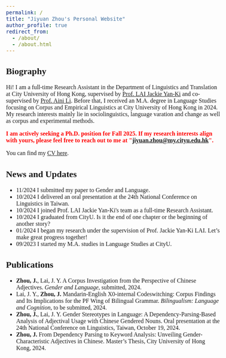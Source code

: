 ```yaml
---
permalink: /
title: "Jiyuan Zhou's Personal Website"
author_profile: true
redirect_from: 
  - /about/
  - /about.html
---
```


<style>
  body {
    font-family: Georgia, serif;
    font-size: 16px;
  }
</style>

## Biography
Hi! I am a full-time Research Assistant in the Department of Linguistics and Translation at City University of Hong Kong, supervised by [Prof. LAI Jackie Yan-Ki](https://sites.google.com/view/jyklai) and co-supervised by [Prof. Aini Li](https://ainili-linguist.github.io/index.html). Before that, I received an M.A. degree in Language Studies focusing on Corpus and Empirical Linguistics at City University of Hong Kong in 2024. My research interests mainly lie in sociolinguistics, language varation and change as well as corpus and experimental methods.

<span style="color:red;">**I am actively seeking a Ph.D. position for Fall 2025. If my research interests align with yours, please feel free to reach out to me at "jiyuan.zhou@my.cityu.edu.hk".**</span>

You can find my [CV here](https://jiyuan-zhou.github.io/cv/).

## News and Updates
- 11/2024 I submitted my paper to Gender and Language.
- 10/2024 I delivered an oral presentation at the 24th National Conference on Linguistics in Taiwan.
- 10/2024 I joined Prof. LAI Jackie Yan-Ki's team as a full-time Research Assistant.
- 10/2024 I graduated from CityU. Is it the end of one chapter or the beginning of another story?
- 01/2024 I began my research under the supervision of Prof. Jackie Yan-Ki LAI. Let’s make great progress together!
- 09/2023 I started my M.A. studies in Language Studies at CityU.

## Publications
-	**Zhou, J.**, Lai, J. Y. A Corpus Investigation from the Perspective of Chinese Adjectives. *Gender and Language*, submitted, 2024.
-	Lai, J. Y., **Zhou, J.** Mandarin-English X0-internal Codeswitching: Corpus Findings and Its Implications for the PF Wing of Bilingual Grammar. *Bilingualism: Language and Cognition*, to be submitted, 2024.
-	**Zhou, J.**, Lai, J. Y. Gender Stereotypes in Language: A Dependency-Parsing-Based Analysis of Adjectival Usage with Chinese Gendered Nouns. Oral presentation at the 24th National Conference on Linguistics, Taiwan, October 19, 2024.
-	**Zhou, J.** From Dependency Parsing to Keyword Analysis: Unveiling Gender-Characteristic Adjectives in Chinese. Master’s Thesis, City University of Hong Kong, 2024.
